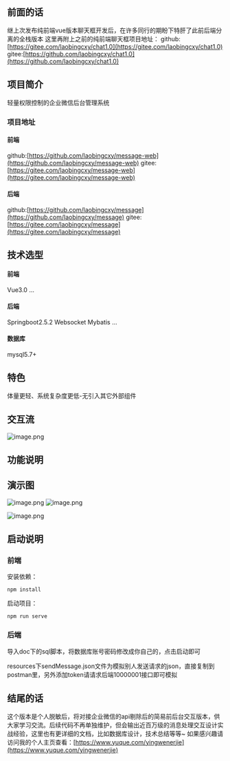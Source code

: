 ## 前面的话

继上次发布纯前端vue版本聊天框开发后，在许多同行的期盼下特肝了此前后端分离的全栈版本
这里再附上之前的纯前端聊天框项目地址：
github:[https://gitee.com/laobingcxy/chat1.0](https://gitee.com/laobingcxy/chat1.0)
gitee:[https://github.com/laobingcxy/chat1.0](https://github.com/laobingcxy/chat1.0)

## 项目简介


轻量权限控制的企业微信后台管理系统


### 项目地址

#### 前端

github:[https://github.com/laobingcxy/message-web](https://github.com/laobingcxy/message-web)
gitee:[https://gitee.com/laobingcxy/message-web](https://gitee.com/laobingcxy/message-web)

#### 后端

github:[https://github.com/laobingcxy/message](https://github.com/laobingcxy/message)
gitee:[https://gitee.com/laobingcxy/message](https://gitee.com/laobingcxy/message)


## 技术选型

#### 前端

Vue3.0
...

#### 后端

Springboot2.5.2
Websocket
Mybatis
...

#### 数据库

mysql5.7+

## 特色

体量更轻、系统复杂度更低-无引入其它外部组件


## 交互流

![image.png](https://images.gitee.com/uploads/images/2021/0813/211702_41fce345_9425803.png)

## 功能说明




## 演示图


![image.png](https://cdn.nlark.com/yuque/0/2021/png/2442600/1628667133015-cc82f1f6-8e39-4c0b-bfa4-f1ba6349eff0.png#align=left&display=inline&height=323&margin=%5Bobject%20Object%5D&name=image.png&originHeight=809&originWidth=1828&size=48610&status=done&style=shadow&width=729)
![image.png](https://cdn.nlark.com/yuque/0/2021/png/2442600/1628667277665-077ef290-8e72-4715-b343-5ee29e1db78a.png#align=left&display=inline&height=344&margin=%5Bobject%20Object%5D&name=image.png&originHeight=883&originWidth=1889&size=259988&status=done&style=shadow&width=736)


![image.png](https://cdn.nlark.com/yuque/0/2021/png/2442600/1628667453883-74ed55d0-ed0e-4d01-952a-d122cfdd78fc.png#align=left&display=inline&height=368&margin=%5Bobject%20Object%5D&name=image.png&originHeight=790&originWidth=1587&size=68589&status=done&style=shadow&width=739)

## 启动说明


### 前端




安装依赖：

```
npm install
```


启动项目：

```
npm run serve
```


### 后端


导入doc下的sql脚本，将数据库账号密码修改成你自己的，点击启动即可

resources下sendMessage.json文件为模拟别人发送请求的json，直接复制到postman里，另外添加token请请求后端10000001接口即可模拟




## 结尾的话

这个版本是个人脱敏后，将对接企业微信的api剔除后的简易前后台交互版本，供大家学习交流。后续代码不再单独维护，但会输出近百万级的消息处理交互设计实战经验，这里也有更详细的文档，比如数据库设计，技术总结等等~
如果感兴趣请访问我的个人主页查看：[https://www.yuque.com/yingwenerjie](https://www.yuque.com/yingwenerjie)

